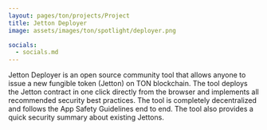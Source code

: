 ```yaml
---
layout: pages/ton/projects/Project
title: Jetton Deployer
image: assets/images/ton/spotlight/deployer.png

socials:
  - socials.md
---
```


Jetton Deployer is an open source community tool that allows anyone to issue a new fungible token (Jetton) on TON blockchain. The tool deploys the Jetton contract in one click directly from the browser and implements all recommended security best practices. The tool is completely decentralized and follows the App Safety Guidelines end to end. The tool also provides a quick security summary about existing Jettons.

